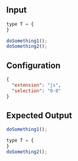 
## Input
```javascript input
type T = {
}

doSomething1();
doSomething2();
```

## Configuration
```json configuration
{
  "extension": "js",
  "selection": "0-0"
}
```

## Expected Output
```javascript expected output
doSomething1();

type T = {
}
doSomething2();
```
